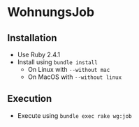 # WohnungsJob

## Installation
  * Use Ruby 2.4.1
  * Install using `bundle install`
    - On Linux with `--without mac`
    - On MacOS with `--without linux`

## Execution
  * Execute using `bundle exec rake wg:job`
